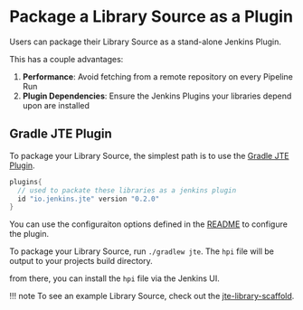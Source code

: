# Package a Library Source as a Plugin

Users can package their Library Source as a stand-alone Jenkins Plugin.

This has a couple advantages:

1. **Performance**: Avoid fetching from a remote repository on every Pipeline Run
2. **Plugin Dependencies**: Ensure the Jenkins Plugins your libraries depend upon are installed

## Gradle JTE Plugin

To package your Library Source, the simplest path is to use the [Gradle JTE Plugin](https://github.com/jenkinsci/gradle-jte-plugin).

```groovy
plugins{
  // used to packate these libraries as a jenkins plugin
  id "io.jenkins.jte" version "0.2.0"
}
```

You can use the configuraiton options defined in the [README](https://github.com/jenkinsci/gradle-jte-plugin/blob/main/README.md) to configure the plugin.

To package your Library Source, run `./gradlew jte`.
The `hpi` file will be output to your projects build directory.

from there, you can install the `hpi` file via the Jenkins UI.

!!! note
    To see an example Library Source, check out the [jte-library-scaffold](https://github.com/steven-terrana/jte-library-scaffold).
